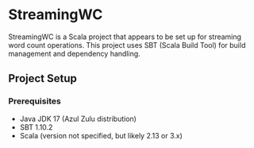 # StreamingWC

StreamingWC is a Scala project that appears to be set up for streaming word count operations. This project uses SBT (Scala Build Tool) for build management and dependency handling.

## Project Setup

### Prerequisites

- Java JDK 17 (Azul Zulu distribution)
- SBT 1.10.2
- Scala (version not specified, but likely 2.13 or 3.x)
